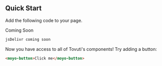 <div class="splash">
</div>

## Quick Start

Add the following code to your page.

<moyo-badge variant="warning">Coming Soon</moyo-badge>

```html
jsDelivr coming soon
```

Now you have access to all of Tovuti's components! Try adding a button:

```html preview expanded
<moyo-button>Click me</moyo-button>
```